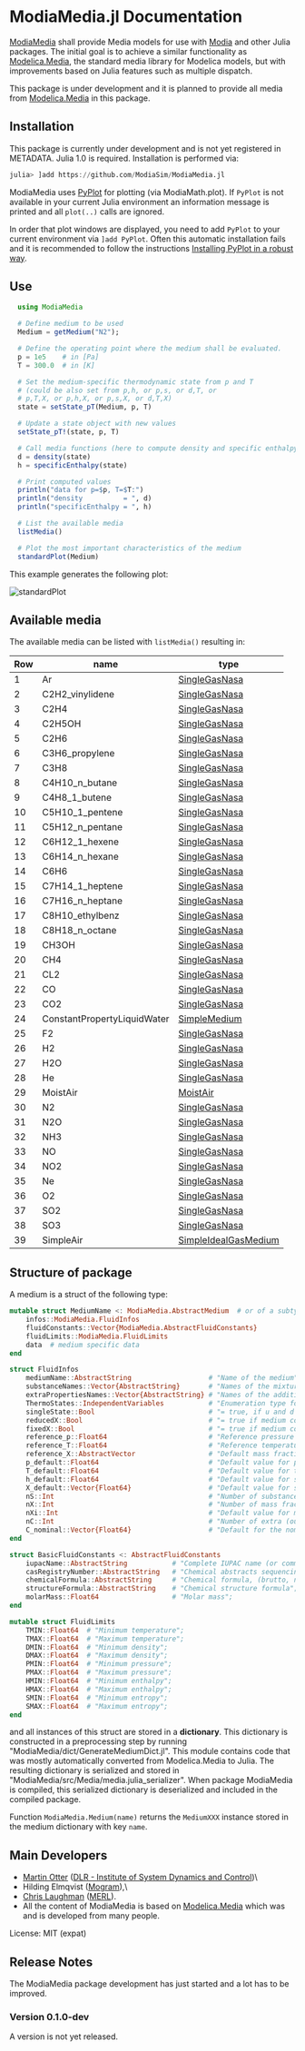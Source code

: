 # ModiaMedia.jl Documentation

[ModiaMedia](https://github.com/ModiaSim/ModiaMedia.jl) shall provide Media models
for use with [Modia](https://github.com/ModiaSim/Modia.jl)
and other Julia packages. The initial goal is to achieve a similar functionality as
[Modelica.Media](https://doc.modelica.org/Modelica%203.2.3/Resources/helpDymola/Modelica_Media.html#Modelica.Media),
the standard media library for Modelica models, but with improvements based on Julia features
such as multiple dispatch.

This package is under development and it is planned to provide all media from
[Modelica.Media](https://doc.modelica.org/Modelica%203.2.3/Resources/helpDymola/Modelica_Media.html#Modelica.Media)
in this package.


## Installation

This package is currently under development and is not yet registered in METADATA.
Julia 1.0 is required. Installation is performed via:

```julia
julia> ]add https://github.com/ModiaSim/ModiaMedia.jl
```

ModiaMedia uses [PyPlot](https://github.com/JuliaPy/PyPlot.jl) for plotting (via ModiaMath.plot).
If `PyPlot` is not available in your current Julia environment
an information message is printed and all `plot(..)` calls are ignored.

In order that plot windows are displayed, you need to add `PyPlot` to your current environment
via `]add PyPlot`. Often this automatic installation fails and it is recommended to follow
the instructions
[Installing PyPlot in a robust way](https://github.com/ModiaSim/ModiaMath.jl/wiki/Installing-PyPlot-in-a-robust-way).


## Use

```julia
  using ModiaMedia

  # Define medium to be used
  Medium = getMedium("N2");

  # Define the operating point where the medium shall be evaluated.
  p = 1e5    # in [Pa]
  T = 300.0  # in [K]

  # Set the medium-specific thermodynamic state from p and T
  # (could be also set from p,h, or p,s, or d,T, or
  # p,T,X, or p,h,X, or p,s,X, or d,T,X)
  state = setState_pT(Medium, p, T)

  # Update a state object with new values
  setState_pT!(state, p, T)

  # Call media functions (here to compute density and specific enthalpy)
  d = density(state)
  h = specificEnthalpy(state)

  # Print computed values
  println("data for p=$p, T=$T:")
  println("density          = ", d)
  println("specificEnthalpy = ", h)

  # List the available media
  listMedia()

  # Plot the most important characteristics of the medium
  standardPlot(Medium)
```

This example generates the following plot:

![standardPlot](../resources/images/N2.png)



## Available media

The available media can be listed with `listMedia()` resulting in:

| Row | name                        | type                 |
|-----|-----------------------------|----------------------|
| 1   | Ar                          | [SingleGasNasa](@ref)        |
| 2   | C2H2\_vinylidene             | [SingleGasNasa](@ref)        |
| 3   | C2H4                        | [SingleGasNasa](@ref)        |
| 4   | C2H5OH                      | [SingleGasNasa](@ref)        |
| 5   | C2H6                        | [SingleGasNasa](@ref)        |
| 6   | C3H6\_propylene              | [SingleGasNasa](@ref)        |
| 7   | C3H8                        | [SingleGasNasa](@ref)        |
| 8   | C4H10\_n\_butane              | [SingleGasNasa](@ref)        |
| 9   | C4H8\_1\_butene               | [SingleGasNasa](@ref)        |
| 10  | C5H10\_1\_pentene             | [SingleGasNasa](@ref)        |
| 11  | C5H12\_n\_pentane             | [SingleGasNasa](@ref)        |
| 12  | C6H12\_1\_hexene              | [SingleGasNasa](@ref)        |
| 13  | C6H14\_n\_hexane              | [SingleGasNasa](@ref)        |
| 14  | C6H6                        | [SingleGasNasa](@ref)        |
| 15  | C7H14\_1\_heptene             | [SingleGasNasa](@ref)        |
| 16  | C7H16\_n\_heptane             | [SingleGasNasa](@ref)        |
| 17  | C8H10\_ethylbenz             | [SingleGasNasa](@ref)        |
| 18  | C8H18\_n\_octane              | [SingleGasNasa](@ref)        |
| 19  | CH3OH                       | [SingleGasNasa](@ref)        |
| 20  | CH4                         | [SingleGasNasa](@ref)        |
| 21  | CL2                         | [SingleGasNasa](@ref)        |
| 22  | CO                          | [SingleGasNasa](@ref)        |
| 23  | CO2                         | [SingleGasNasa](@ref)        |
| 24  | ConstantPropertyLiquidWater | [SimpleMedium](@ref)         |
| 25  | F2                          | [SingleGasNasa](@ref)        |
| 26  | H2                          | [SingleGasNasa](@ref)        |
| 27  | H2O                         | [SingleGasNasa](@ref)        |
| 28  | He                          | [SingleGasNasa](@ref)        |
| 29  | MoistAir                    | [MoistAir](@ref)             |
| 30  | N2                          | [SingleGasNasa](@ref)        |
| 31  | N2O                         | [SingleGasNasa](@ref)        |
| 32  | NH3                         | [SingleGasNasa](@ref)        |
| 33  | NO                          | [SingleGasNasa](@ref)        |
| 34  | NO2                         | [SingleGasNasa](@ref)        |
| 35  | Ne                          | [SingleGasNasa](@ref)        |
| 36  | O2                          | [SingleGasNasa](@ref)        |
| 37  | SO2                         | [SingleGasNasa](@ref)        |
| 38  | SO3                         | [SingleGasNasa](@ref)        |
| 39  | SimpleAir                   | [SimpleIdealGasMedium](@ref) |


## Structure of package

A medium is a struct of the following type:

```julia
mutable struct MediumName <: ModiaMedia.AbstractMedium  # or of a subtype of AbstractMedium
    infos::ModiaMedia.FluidInfos
    fluidConstants::Vector{ModiaMedia.AbstractFluidConstants}
    fluidLimits::ModiaMedia.FluidLimits
    data  # medium specific data
end

struct FluidInfos
    mediumName::AbstractString                   # "Name of the medium";
    substanceNames::Vector{AbstractString}       # "Names of the mixture substances. Set substanceNames=[mediumName] if only one substance.";
    extraPropertiesNames::Vector{AbstractString} # "Names of the additional (extra) transported properties. Set extraPropertiesNames=fill(\"\",0) if unused"
    ThermoStates::IndependentVariables           # "Enumeration type for independent variables";
    singleState::Bool                            # "= true, if u and d are not a function of pressure";
    reducedX::Bool                               # "= true if medium contains the equation sum(X) = 1.0; set reducedX=true if only one substance (see docu for details)";
    fixedX::Bool                                 # "= true if medium contains the equation X = reference_X";
    reference_p::Float64                         # "Reference pressure of Medium: default 1 atmosphere";
    reference_T::Float64                         # "Reference temperature of Medium: default 25 deg Celsius";
    reference_X::AbstractVector                  # "Default mass fractions of medium";
    p_default::Float64                           # "Default value for pressure of medium (for initialization)";
    T_default::Float64                           # "Default value for temperature of medium (for initialization)";
    h_default::Float64                           # "Default value for specific enthalpy of medium (for initialization)";
    X_default::Vector{Float64}                   # "Default value for specific enthalpy of medium (for initialization)";
    nS::Int                                      # "Number of substances"
    nX::Int                                      # "Number of mass fractions"
    nXi::Int                                     # "Default value for mass fractions of medium (for initialization)"
    nC::Int                                      # "Number of extra (outside of standard mass-balance) transported properties"
    C_nominal::Vector{Float64}                   # "Default for the nominal values for the extra properties"
end

struct BasicFluidConstants <: AbstractFluidConstants
    iupacName::AbstractString           # "Complete IUPAC name (or common name, if non-existent)";
    casRegistryNumber::AbstractString   # "Chemical abstracts sequencing number (if it exists)";
    chemicalFormula::AbstractString     # "Chemical formula, (brutto, nomenclature according to Hill";
    structureFormula::AbstractString    # "Chemical structure formula";
    molarMass::Float64                  # "Molar mass";
end

mutable struct FluidLimits
    TMIN::Float64  # "Minimum temperature";
    TMAX::Float64  # "Maximum temperature";
    DMIN::Float64  # "Minimum density";
    DMAX::Float64  # "Maximum density";
    PMIN::Float64  # "Minimum pressure";
    PMAX::Float64  # "Maximum pressure";
    HMIN::Float64  # "Minimum enthalpy";
    HMAX::Float64  # "Maximum enthalpy";
    SMIN::Float64  # "Minimum entropy";
    SMAX::Float64  # "Maximum entropy";
end
```

and all instances of this struct are stored in a **dictionary**.
This dictionary is constructed in a preprocessing step
by running "ModiaMedia/dict/GenerateMediumDict.jl".
This module contains code that was mostly automatically
converted from Modelica.Media to Julia.
The resulting dictionary is serialized and stored in "ModiaMedia/src/Media/media.julia_serializer".
When package ModiaMedia is compiled, this serialized dictionary is deserialized
and included in the compiled package.

Function `ModiaMedia.Medium(name)` returns the `MediumXXX` instance stored
in the medium dictionary with key `name`.



## Main Developers

- [Martin Otter](https://rmc.dlr.de/sr/en/staff/martin.otter/) ([DLR - Institute of System Dynamics and Control](https://www.dlr.de/sr/en))\
- Hilding Elmqvist ([Mogram](http://www.mogram.net/)),\
- [Chris Laughman](http://www.merl.com/people/laughman) ([MERL](http://www.merl.com/)).
- All the content of ModiaMedia is based on
  [Modelica.Media](https://doc.modelica.org/Modelica%203.2.3/Resources/helpDymola/Modelica_Media.html#Modelica.Media)
  which was and is developed from many people.

License: MIT (expat)


## Release Notes

The ModiaMedia package development has just started and a lot has to be improved.


### Version 0.1.0-dev

A version is not yet released.
